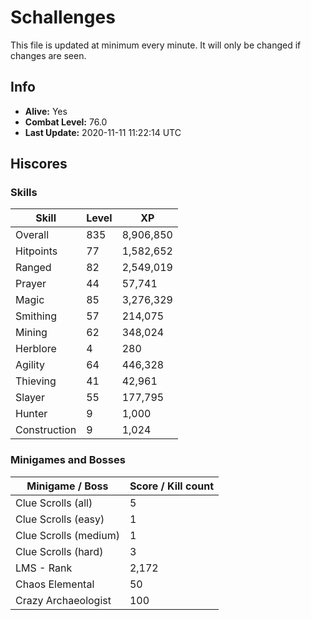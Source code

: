 # Schallenges

This file is updated at minimum every minute. It will only be changed if changes are seen.

## Info

 - **Alive:** Yes
 - **Combat Level:** 76.0
 - **Last Update:** 2020-11-11 11:22:14 UTC

## Hiscores

### Skills

| Skill | Level | XP |
|--|--|--|
| Overall | 835 | 8,906,850 |
| Hitpoints | 77 | 1,582,652 |
| Ranged | 82 | 2,549,019 |
| Prayer | 44 | 57,741 |
| Magic | 85 | 3,276,329 |
| Smithing | 57 | 214,075 |
| Mining | 62 | 348,024 |
| Herblore | 4 | 280 |
| Agility | 64 | 446,328 |
| Thieving | 41 | 42,961 |
| Slayer | 55 | 177,795 |
| Hunter | 9 | 1,000 |
| Construction | 9 | 1,024 |

### Minigames and Bosses

| Minigame / Boss | Score / Kill count |
|--|--|
| Clue Scrolls (all) | 5 |
| Clue Scrolls (easy) | 1 |
| Clue Scrolls (medium) | 1 |
| Clue Scrolls (hard) | 3 |
| LMS - Rank | 2,172 |
| Chaos Elemental | 50 |
| Crazy Archaeologist | 100 |
